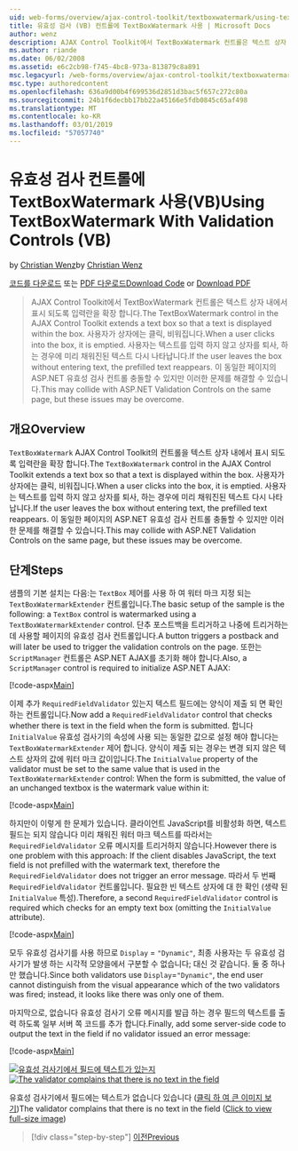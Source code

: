 ```yaml
---
uid: web-forms/overview/ajax-control-toolkit/textboxwatermark/using-textboxwatermark-with-validation-controls-vb
title: 유효성 검사 (VB) 컨트롤에 TextBoxWatermark 사용 | Microsoft Docs
author: wenz
description: AJAX Control Toolkit에서 TextBoxWatermark 컨트롤은 텍스트 상자 내에서 표시 되도록 입력란을 확장 합니다. 상자에 사용자가 클릭 하 고 있나요...
ms.author: riande
ms.date: 06/02/2008
ms.assetid: e6c2cb98-f745-4bc8-973a-813879c8a891
msc.legacyurl: /web-forms/overview/ajax-control-toolkit/textboxwatermark/using-textboxwatermark-with-validation-controls-vb
msc.type: authoredcontent
ms.openlocfilehash: 636a9d00b4f699536d2851d3bac5f657c272c80a
ms.sourcegitcommit: 24b1f6decbb17bb22a45166e5fdb0845c65af498
ms.translationtype: MT
ms.contentlocale: ko-KR
ms.lasthandoff: 03/01/2019
ms.locfileid: "57057740"
---
```

<a name="using-textboxwatermark-with-validation-controls-vb"></a><span data-ttu-id="5bc5e-104">유효성 검사 컨트롤에 TextBoxWatermark 사용(VB)</span><span class="sxs-lookup"><span data-stu-id="5bc5e-104">Using TextBoxWatermark With Validation Controls (VB)</span></span>
====================
<span data-ttu-id="5bc5e-105">by [Christian Wenz](https://github.com/wenz)</span><span class="sxs-lookup"><span data-stu-id="5bc5e-105">by [Christian Wenz](https://github.com/wenz)</span></span>

<span data-ttu-id="5bc5e-106">[코드를 다운로드](http://download.microsoft.com/download/9/3/f/93f8daea-bebd-4821-833b-95205389c7d0/TextBoxWatermark2.vb.zip) 또는 [PDF 다운로드](http://download.microsoft.com/download/b/6/a/b6ae89ee-df69-4c87-9bfb-ad1eb2b23373/textboxwatermark2VB.pdf)</span><span class="sxs-lookup"><span data-stu-id="5bc5e-106">[Download Code](http://download.microsoft.com/download/9/3/f/93f8daea-bebd-4821-833b-95205389c7d0/TextBoxWatermark2.vb.zip) or [Download PDF](http://download.microsoft.com/download/b/6/a/b6ae89ee-df69-4c87-9bfb-ad1eb2b23373/textboxwatermark2VB.pdf)</span></span>

> <span data-ttu-id="5bc5e-107">AJAX Control Toolkit에서 TextBoxWatermark 컨트롤은 텍스트 상자 내에서 표시 되도록 입력란을 확장 합니다.</span><span class="sxs-lookup"><span data-stu-id="5bc5e-107">The TextBoxWatermark control in the AJAX Control Toolkit extends a text box so that a text is displayed within the box.</span></span> <span data-ttu-id="5bc5e-108">사용자가 상자에는 클릭, 비워집니다.</span><span class="sxs-lookup"><span data-stu-id="5bc5e-108">When a user clicks into the box, it is emptied.</span></span> <span data-ttu-id="5bc5e-109">사용자는 텍스트를 입력 하지 않고 상자를 퇴사, 하는 경우에 미리 채워진된 텍스트 다시 나타납니다.</span><span class="sxs-lookup"><span data-stu-id="5bc5e-109">If the user leaves the box without entering text, the prefilled text reappears.</span></span> <span data-ttu-id="5bc5e-110">이 동일한 페이지의 ASP.NET 유효성 검사 컨트롤 충돌할 수 있지만 이러한 문제를 해결할 수 있습니다.</span><span class="sxs-lookup"><span data-stu-id="5bc5e-110">This may collide with ASP.NET Validation Controls on the same page, but these issues may be overcome.</span></span>


## <a name="overview"></a><span data-ttu-id="5bc5e-111">개요</span><span class="sxs-lookup"><span data-stu-id="5bc5e-111">Overview</span></span>

<span data-ttu-id="5bc5e-112">`TextBoxWatermark` AJAX Control Toolkit의 컨트롤을 텍스트 상자 내에서 표시 되도록 입력란을 확장 합니다.</span><span class="sxs-lookup"><span data-stu-id="5bc5e-112">The `TextBoxWatermark` control in the AJAX Control Toolkit extends a text box so that a text is displayed within the box.</span></span> <span data-ttu-id="5bc5e-113">사용자가 상자에는 클릭, 비워집니다.</span><span class="sxs-lookup"><span data-stu-id="5bc5e-113">When a user clicks into the box, it is emptied.</span></span> <span data-ttu-id="5bc5e-114">사용자는 텍스트를 입력 하지 않고 상자를 퇴사, 하는 경우에 미리 채워진된 텍스트 다시 나타납니다.</span><span class="sxs-lookup"><span data-stu-id="5bc5e-114">If the user leaves the box without entering text, the prefilled text reappears.</span></span> <span data-ttu-id="5bc5e-115">이 동일한 페이지의 ASP.NET 유효성 검사 컨트롤 충돌할 수 있지만 이러한 문제를 해결할 수 있습니다.</span><span class="sxs-lookup"><span data-stu-id="5bc5e-115">This may collide with ASP.NET Validation Controls on the same page, but these issues may be overcome.</span></span>

## <a name="steps"></a><span data-ttu-id="5bc5e-116">단계</span><span class="sxs-lookup"><span data-stu-id="5bc5e-116">Steps</span></span>

<span data-ttu-id="5bc5e-117">샘플의 기본 설치는 다음:는 `TextBox` 제어를 사용 하 여 워터 마크 지정 되는 `TextBoxWatermarkExtender` 컨트롤입니다.</span><span class="sxs-lookup"><span data-stu-id="5bc5e-117">The basic setup of the sample is the following: a `TextBox` control is watermarked using a `TextBoxWatermarkExtender` control.</span></span> <span data-ttu-id="5bc5e-118">단추 포스트백을 트리거하고 나중에 트리거하는 데 사용할 페이지의 유효성 검사 컨트롤입니다.</span><span class="sxs-lookup"><span data-stu-id="5bc5e-118">A button triggers a postback and will later be used to trigger the validation controls on the page.</span></span> <span data-ttu-id="5bc5e-119">또한는 `ScriptManager` 컨트롤은 ASP.NET AJAX를 초기화 해야 합니다.</span><span class="sxs-lookup"><span data-stu-id="5bc5e-119">Also, a `ScriptManager` control is required to initialize ASP.NET AJAX:</span></span>

[!code-aspx[Main](using-textboxwatermark-with-validation-controls-vb/samples/sample1.aspx)]

<span data-ttu-id="5bc5e-120">이제 추가 `RequiredFieldValidator` 있는지 텍스트 필드에는 양식이 제출 되 면 확인 하는 컨트롤입니다.</span><span class="sxs-lookup"><span data-stu-id="5bc5e-120">Now add a `RequiredFieldValidator` control that checks whether there is text in the field when the form is submitted.</span></span> <span data-ttu-id="5bc5e-121">합니다 `InitialValue` 유효성 검사기의 속성에 사용 되는 동일한 값으로 설정 해야 합니다는 `TextBoxWatermarkExtender` 제어 합니다. 양식이 제출 되는 경우는 변경 되지 않은 텍스트 상자의 값에 워터 마크 값이입니다.</span><span class="sxs-lookup"><span data-stu-id="5bc5e-121">The `InitialValue` property of the validator must be set to the same value that is used in the `TextBoxWatermarkExtender` control: When the form is submitted, the value of an unchanged textbox is the watermark value within it:</span></span>

[!code-aspx[Main](using-textboxwatermark-with-validation-controls-vb/samples/sample2.aspx)]

<span data-ttu-id="5bc5e-122">하지만이 이렇게 한 문제가 있습니다. 클라이언트 JavaScript를 비활성화 하면, 텍스트 필드는 되지 않습니다 미리 채워진 워터 마크 텍스트를 따라서는 `RequiredFieldValidator` 오류 메시지를 트리거하지 않습니다.</span><span class="sxs-lookup"><span data-stu-id="5bc5e-122">However there is one problem with this approach: If the client disables JavaScript, the text field is not prefilled with the watermark text, therefore the `RequiredFieldValidator` does not trigger an error message.</span></span> <span data-ttu-id="5bc5e-123">따라서 두 번째 `RequiredFieldValidator` 컨트롤입니다. 필요한 빈 텍스트 상자에 대 한 확인 (생략 된 `InitialValue` 특성).</span><span class="sxs-lookup"><span data-stu-id="5bc5e-123">Therefore, a second `RequiredFieldValidator` control is required which checks for an empty text box (omitting the `InitialValue` attribute).</span></span>

[!code-aspx[Main](using-textboxwatermark-with-validation-controls-vb/samples/sample3.aspx)]

<span data-ttu-id="5bc5e-124">모두 유효성 검사기를 사용 하므로 `Display` = `"Dynamic"`, 최종 사용자는 두 유효성 검사기가 발생 하는 시각적 모양을에서 구분할 수 없습니다; 대신 것 같습니다. 둘 중 하나만 했습니다.</span><span class="sxs-lookup"><span data-stu-id="5bc5e-124">Since both validators use `Display`=`"Dynamic"`, the end user cannot distinguish from the visual appearance which of the two validators was fired; instead, it looks like there was only one of them.</span></span>

<span data-ttu-id="5bc5e-125">마지막으로, 없습니다 유효성 검사기 오류 메시지를 발급 하는 경우 필드의 텍스트를 출력 하도록 일부 서버 쪽 코드를 추가 합니다.</span><span class="sxs-lookup"><span data-stu-id="5bc5e-125">Finally, add some server-side code to output the text in the field if no validator issued an error message:</span></span>

[!code-aspx[Main](using-textboxwatermark-with-validation-controls-vb/samples/sample4.aspx)]


<span data-ttu-id="5bc5e-126">[![유효성 검사기에서 필드에 텍스트가 있는지](using-textboxwatermark-with-validation-controls-vb/_static/image2.png)](using-textboxwatermark-with-validation-controls-vb/_static/image1.png)</span><span class="sxs-lookup"><span data-stu-id="5bc5e-126">[![The validator complains that there is no text in the field](using-textboxwatermark-with-validation-controls-vb/_static/image2.png)](using-textboxwatermark-with-validation-controls-vb/_static/image1.png)</span></span>

<span data-ttu-id="5bc5e-127">유효성 검사기에서 필드에는 텍스트가 없습니다 있습니다 ([클릭 하 여 큰 이미지 보기](using-textboxwatermark-with-validation-controls-vb/_static/image3.png))</span><span class="sxs-lookup"><span data-stu-id="5bc5e-127">The validator complains that there is no text in the field ([Click to view full-size image](using-textboxwatermark-with-validation-controls-vb/_static/image3.png))</span></span>

> [!div class="step-by-step"]
> [<span data-ttu-id="5bc5e-128">이전</span><span class="sxs-lookup"><span data-stu-id="5bc5e-128">Previous</span></span>](using-textboxwatermark-in-a-formview-vb.md)
